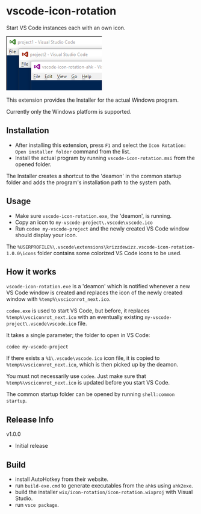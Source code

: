 # vscode-icon-rotation
Start VS Code instances each with an own icon.

![VS Code each with an own icon](doc/screeny.png)

This extension provides the Installer for the actual Windows program.

Currently only the Windows platform is supported.

## Installation
- After installing this extension, press `F1` and select the `Icon Rotation: Open installer folder` command from the list.
- Install the actual program by running `vscode-icon-rotation.msi` from the opened folder.

The Installer creates a shortcut to the 'deamon' in the common startup folder and adds the program's installation path to the system path.

## Usage
* Make sure `vscode-icon-rotation.exe`, the 'deamon', is running.
* Copy an icon to `my-vscode-project\.vscode\vscode.ico`
* Run `codee my-vscode-project` and the newly created VS Code window should display your icon.

The `%USERPROFILE%\.vscode\extensions\krizzdewizz.vscode-icon-rotation-1.0.0\icons` folder contains some colorized VS Code icons to be used.

## How it works
`vscode-icon-rotation.exe` is a 'deamon' which is notified whenever a new VS Code window is created and replaces the icon of the newly created window with `%temp%\vsciconrot_next.ico`.

`codee.exe` is used to start VS Code, but before, it replaces `%temp%\vsciconrot_next.ico` with an eventually existing `my-vscode-project\.vscode\vscode.ico` file.

It takes a single parameter; the folder to open in VS Code:

```
codee my-vscode-project
```

If there exists a `%1\.vscode\vscode.ico` icon file, it is copied to `%temp%\vsciconrot_next.ico`, which is then picked up by the deamon.

You must not necessarily use `codee`. Just make sure that `%temp%\vsciconrot_next.ico` is updated before you start VS Code.

The common startup folder can be opened by running `shell:common startup`.

## Release Info

v1.0.0
- Initial release

## Build

- install AutoHotkey from their website.
- run `build-exe.cmd` to generate executables from the `ahk`s using `ahk2exe`.
- build the installer `wix/icon-rotation/icon-rotation.wixproj` with Visual Studio.
- run `vsce package`.
